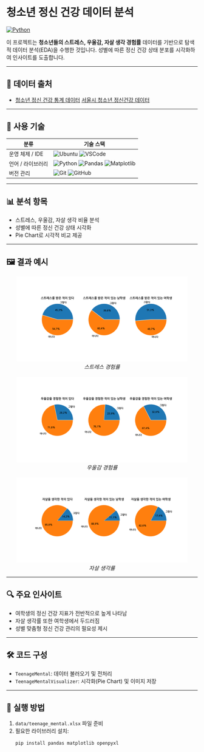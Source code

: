 # 청소년 정신 건강 데이터 분석

[![Python](https://img.shields.io/badge/Python-3.10-blue.svg)](https://www.python.org/)

이 프로젝트는 **청소년들의 스트레스, 우울감, 자살 생각 경험률** 데이터를 기반으로 탐색적 데이터 분석(EDA)을 수행한 것입니다. 성별에 따른 정신 건강 상태 분포를 시각화하여 인사이트를 도출합니다.

---

## 📁 데이터 출처

- [청소년 정신 건강 통계 데이터](#) [서울시 청소년 정신건강 데이터](https://data.seoul.go.kr/dataList/10956/S/2/datasetView.do)

---

## 🔧 사용 기술

| 분류 | 기술 스택 |
|------|-----------|
| 운영 체제 / IDE | ![Ubuntu](https://img.shields.io/badge/Ubuntu-E95420?style=flat-square&logo=Ubuntu&logoColor=white) ![VSCode](https://img.shields.io/badge/VSCode-007ACC?style=flat-square&logo=Visual-Studio-Code&logoColor=white) |
| 언어 / 라이브러리 | ![Python](https://img.shields.io/badge/Python-3776AB?style=flat-square&logo=Python&logoColor=white) ![Pandas](https://img.shields.io/badge/Pandas-150458?style=flat-square&logo=Pandas&logoColor=white) ![Matplotlib](https://img.shields.io/badge/Matplotlib-11557c?style=flat-square&logo=Matplotlib&logoColor=white) |
| 버전 관리 | ![Git](https://img.shields.io/badge/Git-F05032?style=flat-square&logo=Git&logoColor=white) ![GitHub](https://img.shields.io/badge/GitHub-181717?style=flat-square&logo=GitHub&logoColor=white) |

---

## 📊 분석 항목

- 스트레스, 우울감, 자살 생각 비율 분석
- 성별에 따른 정신 건강 상태 시각화
- Pie Chart로 시각적 비교 제공

---

## 🖼️ 결과 예시

<div align="center">
  <img src="images/stress.png" width="450"/><br/>
  <em>스트레스 경험률</em><br/><br/>
  <img src="images/depression.png" width="450"/><br/>
  <em>우울감 경험률</em><br/><br/>
  <img src="images/suicide.png" width="450"/><br/>
  <em>자살 생각률</em>
</div>

---

## 🔍 주요 인사이트

- 여학생의 정신 건강 지표가 전반적으로 높게 나타남
- 자살 생각률 또한 여학생에서 두드러짐
- 성별 맞춤형 정신 건강 관리의 필요성 제시

---

## 🛠️ 코드 구성

- `TeenageMental`: 데이터 불러오기 및 전처리
- `TeenageMentalVisualizer`: 시각화(Pie Chart) 및 이미지 저장

---

## 🚀 실행 방법

1. `data/teenage_mental.xlsx` 파일 준비
2. 필요한 라이브러리 설치:
   ```bash
   pip install pandas matplotlib openpyxl
